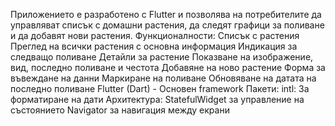 Приложението е разработено с Flutter и позволява на потребителите да управляват 
списък с домашни растения, да следят графици за поливане и да добавят нови 
растения. 
Функционалности: 
Списък с растения 
Преглед на всички растения с основна информация 
Индикация за следващо поливане 
Детайли за растение 
Показване на изображение, вид, последно поливане и честота 
Добавяне на ново растение 
Форма за въвеждане на данни 
Маркиране на поливане 
Обновяване на датата на последно поливане 
Flutter (Dart) - Основен framework 
Пакети: 
intl: За форматиране на дати 
Архитектура: 
StatefulWidget за управление на състоянието 
Navigator за навигация между екрани
